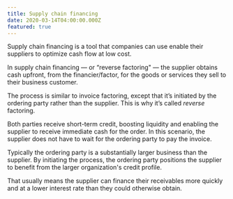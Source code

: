 ```yaml
---
title: Supply chain financing
date: 2020-03-14T04:00:00.000Z
featured: true
---
```

Supply chain financing is a tool that companies can use enable their suppliers to optimize cash flow at low cost. 

In supply chain financing — or “reverse factoring" — the supplier obtains cash upfront, from the financier/factor, for the goods or services they sell to their business customer. 

The process is similar to invoice factoring, except that it’s initiated by the ordering party rather than the supplier. This is why it’s called _reverse_ factoring.

Both parties receive short-term credit, boosting liquidity and enabling the supplier to receive immediate cash for the order. In this scenario, the supplier does not have to wait for the ordering party to pay the invoice.

Typically the ordering party is a substantially larger business than the supplier. By initiating the process, the ordering party positions the supplier to benefit from the larger organization's credit profile.

That usually means the supplier can finance their receivables more quickly and at a lower interest rate than they could otherwise obtain. 



